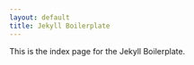 ```yaml
---
layout: default
title: Jekyll Boilerplate
---
```


This is the index page for the Jekyll Boilerplate.
